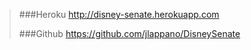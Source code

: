 >###Heroku
>http://disney-senate.herokuapp.com
>
>###Github
>https://github.com/jlappano/DisneySenate